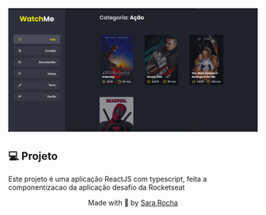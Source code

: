 <h2  align="center">
<img  alt="cover-alt"  src=".github/filmes.png" />
</h2>


## 💻 Projeto
  

Este projeto é uma aplicação ReactJS com typescript, feita a componentizacao da aplicação desafio da Rocketseat
  
<p  align="center">Made with 💜 by <a  href="https://github.com/sararchh"  target="_blank">Sara Rocha </a></p>
